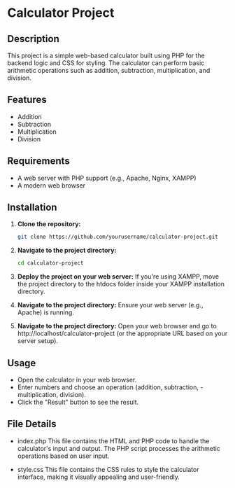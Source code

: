 # Calculator Project

## Description

This project is a simple web-based calculator built using PHP for the backend logic and CSS for styling. The calculator can perform basic arithmetic operations such as addition, subtraction, multiplication, and division.

## Features

- Addition
- Subtraction
- Multiplication
- Division

## Requirements

- A web server with PHP support (e.g., Apache, Nginx, XAMPP)
- A modern web browser

## Installation

1. **Clone the repository:**

   ```bash
   git clone https://github.com/yourusername/calculator-project.git

2. **Navigate to the project directory:**

   ```bash
   cd calculator-project
   
3. **Deploy the project on your web server:**
   If you're using XAMPP, move the project directory to the htdocs folder inside your XAMPP installation directory.
   
5. **Navigate to the project directory:**
   Ensure your web server (e.g., Apache) is running.
   
7. **Navigate to the project directory:**
   Open your web browser and go to http://localhost/calculator-project (or the appropriate URL based on your server setup).

## Usage

- Open the calculator in your web browser.
- Enter numbers and choose an operation (addition, subtraction, - multiplication, division).
- Click the "Result" button to see the result.

## File Details

- index.php
This file contains the HTML and PHP code to handle the calculator's input and output. The PHP script processes the arithmetic operations based on user input.

- style.css
This file contains the CSS rules to style the calculator interface, making it visually appealing and user-friendly.
